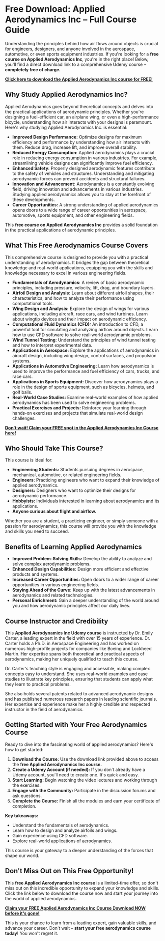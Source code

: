 # Free Download: Applied Aerodynamics Inc – Full Course Guide

Understanding the principles behind how air flows around objects is crucial for engineers, designers, and anyone involved in the aerospace, automotive, or even sports equipment industries. If you're looking for a **free course on Applied Aerodynamics Inc**, you're in the right place! Below, you'll find a direct download link to a comprehensive Udemy course – **completely free of charge.**

[**Click here to download the Applied Aerodynamics Inc course for FREE!**](https://udemywork.com/applied-aerodynamics-inc)

## Why Study Applied Aerodynamics Inc?

Applied Aerodynamics goes beyond theoretical concepts and delves into the practical applications of aerodynamic principles. Whether you're designing a fuel-efficient car, an airplane wing, or even a high-performance bicycle, understanding how air interacts with your designs is paramount. Here's why studying Applied Aerodynamics Inc. is essential:

*   **Improved Design Performance:** Optimize designs for maximum efficiency and performance by understanding how air interacts with them. Reduce drag, increase lift, and improve overall stability.
*   **Reduced Energy Consumption:** Applied aerodynamics plays a crucial role in reducing energy consumption in various industries. For example, streamlining vehicle designs can significantly improve fuel efficiency.
*   **Enhanced Safety:** Properly designed aerodynamic features contribute to the safety of vehicles and structures. Understanding and mitigating aerodynamic forces can prevent accidents and structural failures.
*   **Innovation and Advancement:** Aerodynamics is a constantly evolving field, driving innovation and advancements in various industries. Studying applied aerodynamics allows you to stay at the forefront of these developments.
*   **Career Opportunities:** A strong understanding of applied aerodynamics opens doors to a wide range of career opportunities in aerospace, automotive, sports equipment, and other engineering fields.

This **free course on Applied Aerodynamics Inc** provides a solid foundation in the practical applications of aerodynamic principles.

## What This Free Aerodynamics Course Covers

This comprehensive course is designed to provide you with a practical understanding of aerodynamics. It bridges the gap between theoretical knowledge and real-world applications, equipping you with the skills and knowledge necessary to excel in various engineering fields.

*   **Fundamentals of Aerodynamics:** A review of basic aerodynamic principles, including pressure, velocity, lift, drag, and boundary layers.
*   **Airfoil Design and Analysis:** Learn about different airfoil shapes, their characteristics, and how to analyze their performance using computational tools.
*   **Wing Design and Analysis:** Explore the design of wings for various applications, including aircraft, race cars, and wind turbines. Learn about wingtip devices and their impact on aerodynamic efficiency.
*   **Computational Fluid Dynamics (CFD):** An introduction to CFD, a powerful tool for simulating and analyzing airflow around objects. Learn how to use CFD software to solve real-world aerodynamic problems.
*   **Wind Tunnel Testing:** Understand the principles of wind tunnel testing and how to interpret experimental data.
*   **Applications in Aerospace:** Explore the applications of aerodynamics in aircraft design, including wing design, control surfaces, and propulsion systems.
*   **Applications in Automotive Engineering:** Learn how aerodynamics is used to improve the performance and fuel efficiency of cars, trucks, and race cars.
*   **Applications in Sports Equipment:** Discover how aerodynamics plays a role in the design of sports equipment, such as bicycles, helmets, and golf balls.
*   **Real-World Case Studies:** Examine real-world examples of how applied aerodynamics has been used to solve engineering problems.
*   **Practical Exercises and Projects:** Reinforce your learning through hands-on exercises and projects that simulate real-world design challenges.

[**Don't wait! Claim your FREE spot in the Applied Aerodynamics Inc Course here!**](https://udemywork.com/applied-aerodynamics-inc)

## Who Should Take This Course?

This course is ideal for:

*   **Engineering Students:** Students pursuing degrees in aerospace, mechanical, automotive, or related engineering fields.
*   **Engineers:** Practicing engineers who want to expand their knowledge of applied aerodynamics.
*   **Designers:** Designers who want to optimize their designs for aerodynamic performance.
*   **Hobbyists:** Individuals interested in learning about aerodynamics and its applications.
*   **Anyone curious about flight and airflow.**

Whether you are a student, a practicing engineer, or simply someone with a passion for aerodynamics, this course will provide you with the knowledge and skills you need to succeed.

## Benefits of Learning Applied Aerodynamics

*   **Improved Problem-Solving Skills:** Develop the ability to analyze and solve complex aerodynamic problems.
*   **Enhanced Design Capabilities:** Design more efficient and effective products and systems.
*   **Increased Career Opportunities:** Open doors to a wider range of career opportunities in various engineering fields.
*   **Staying Ahead of the Curve:** Keep up with the latest advancements in aerodynamics and related technologies.
*   **Personal Enrichment:** Gain a deeper understanding of the world around you and how aerodynamic principles affect our daily lives.

## Course Instructor and Credibility

This **Applied Aerodynamics Inc Udemy course** is instructed by Dr. Emily Carter, a leading expert in the field with over 15 years of experience. Dr. Carter holds a Ph.D. in Aerospace Engineering and has worked on numerous high-profile projects for companies like Boeing and Lockheed Martin. Her expertise spans both theoretical and practical aspects of aerodynamics, making her uniquely qualified to teach this course.

Dr. Carter's teaching style is engaging and accessible, making complex concepts easy to understand. She uses real-world examples and case studies to illustrate key principles, ensuring that students can apply what they learn to practical problems.

She also holds several patents related to advanced aerodynamic designs and has published numerous research papers in leading scientific journals. Her expertise and experience make her a highly credible and respected instructor in the field of aerodynamics.

## Getting Started with Your Free Aerodynamics Course

Ready to dive into the fascinating world of applied aerodynamics? Here's how to get started:

1.  **Download the Course:** Use the download link provided above to access the **free Applied Aerodynamics Inc course.**
2.  **Create a Udemy Account (if needed):** If you don't already have a Udemy account, you'll need to create one. It's quick and easy.
3.  **Start Learning:** Begin watching the video lectures and working through the exercises.
4.  **Engage with the Community:** Participate in the discussion forums and ask questions.
5.  **Complete the Course:** Finish all the modules and earn your certificate of completion.

**Key takeaways:**

*   Understand the fundamentals of aerodynamics.
*   Learn how to design and analyze airfoils and wings.
*   Gain experience using CFD software.
*   Explore real-world applications of aerodynamics.

This course is your gateway to a deeper understanding of the forces that shape our world.

## Don't Miss Out on This Free Opportunity!

This **free Applied Aerodynamics Inc course** is a limited-time offer, so don't miss out on this incredible opportunity to expand your knowledge and skills. Click the link below to download the course now and start your journey into the world of applied aerodynamics.

[**Claim your FREE Applied Aerodynamics Inc Course Download NOW before it's gone!**](https://udemywork.com/applied-aerodynamics-inc)

This is your chance to learn from a leading expert, gain valuable skills, and advance your career. Don't wait – **start your free aerodynamics course today!** You won't regret it.
